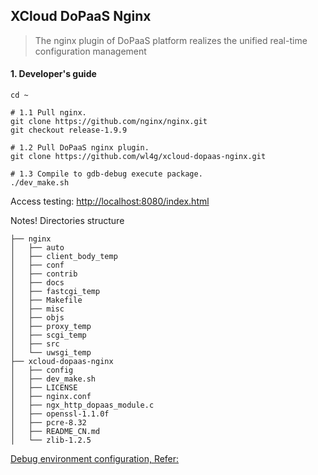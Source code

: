 ## XCloud DoPaaS Nginx
> The nginx plugin of DoPaaS platform realizes the unified real-time configuration management


#### 1. Developer's guide
```
cd ~

# 1.1 Pull nginx.
git clone https://github.com/nginx/nginx.git
git checkout release-1.9.9

# 1.2 Pull DoPaaS nginx plugin.
git clone https://github.com/wl4g/xcloud-dopaas-nginx.git

# 1.3 Compile to gdb-debug execute package.
./dev_make.sh
```

Access testing: [http://localhost:8080/index.html](http://localhost:8080/index.html)

Notes! Directories structure
```
├── nginx
│   ├── auto
│   ├── client_body_temp
│   ├── conf
│   ├── contrib
│   ├── docs
│   ├── fastcgi_temp
│   ├── Makefile
│   ├── misc
│   ├── objs
│   ├── proxy_temp
│   ├── scgi_temp
│   ├── src
│   └── uwsgi_temp
├── xcloud-dopaas-nginx
│   ├── config
│   ├── dev_make.sh
│   ├── LICENSE
│   ├── nginx.conf
│   ├── ngx_http_dopaas_module.c
│   ├── openssl-1.1.0f
│   ├── pcre-8.32
│   ├── README_CN.md
│   └── zlib-1.2.5
```


[Debug environment configuration, Refer:](https://bygeek.cn/2018/04/18/set-up-debugging-envirronment-about-nginx/)
